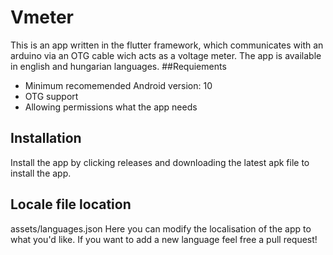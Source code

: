 # Vmeter
This is an app written in the flutter framework, which communicates with an arduino via an OTG cable wich acts as a voltage meter. The app is available in english and hungarian languages.
##Requiements
- Minimum recomemended Android version: 10
- OTG support
- Allowing permissions what the app needs
## Installation
Install the app by clicking releases and downloading the latest apk file to install the app.
## Locale file location
assets/languages.json
Here you can modify the localisation of the app to what you'd like. If you want to add a new language feel free a pull request!
